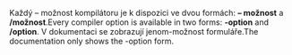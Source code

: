 
<span data-ttu-id="a1e58-101">Každý – možnost kompilátoru je k dispozici ve dvou formách: **– možnost** a **/možnost**.</span><span class="sxs-lookup"><span data-stu-id="a1e58-101">Every compiler option is available in two forms: **-option** and **/option**.</span></span> <span data-ttu-id="a1e58-102">V dokumentaci se zobrazují jenom-možnost formuláře.</span><span class="sxs-lookup"><span data-stu-id="a1e58-102">The documentation only shows the -option form.</span></span> 
